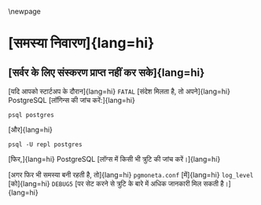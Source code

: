 \newpage

# [समस्या निवारण]{lang=hi}

## [सर्वर के लिए संस्करण प्राप्त नहीं कर सके]{lang=hi}

[यदि आपको स्टार्टअप के दौरान]{lang=hi} `FATAL` [संदेश मिलता है, तो अपने]{lang=hi} PostgreSQL [लॉगिन्स की जांच करें:]{lang=hi}

```
psql postgres
```

[और]{lang=hi}

```
psql -U repl postgres
```

[फिर,]{lang=hi} PostgreSQL [लॉग्स में किसी भी त्रुटि की जांच करें।]{lang=hi}

[अगर फिर भी समस्या बनी रहती है, तो]{lang=hi} `pgmoneta.conf` [में]{lang=hi} `log_level` [को]{lang=hi} `DEBUG5` [पर सेट करने से त्रुटि के बारे में अधिक जानकारी मिल सकती है।]{lang=hi}
